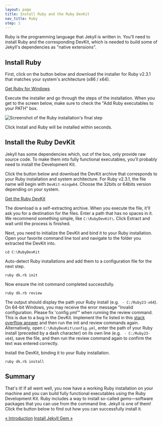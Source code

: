 ```yaml
---
layout: page
title: Install Ruby and the Ruby DevKit
nav_title: Ruby
step: 1
---
```


Ruby is the programming language that Jekyll is written in. You'll need to install Ruby and the corresponding DevKit, which is needed to build some of Jekyll's dependencies as "native extensions".

## Install Ruby

First, click on the button below and download the installer for Ruby v2.3.1 that matches your system's architecture (x86 / x64).

<a href="http://rubyinstaller.org/downloads/" class="button-external" target="_blank">Get Ruby for Windows</a>

Execute the installer and go through the steps of the installation. When you get to the screen below, make sure to check the "Add Ruby executables to your PATH" box.

<img alt="Screenshot of the Ruby installation's final step" src="../public/img/ruby-path.png" class="img-nice">

Click Install and Ruby will be installed within seconds.

## Install the Ruby DevKit

Jekyll has some dependencies which, out of the box, only provide raw source code. To make them into fully functional executables, you'll probably need to install the Development Kit.

Click the button below and download the DevKit archive that corresponds to your Ruby installation and system architecture. For Ruby v2.3.1, the file name will begin with `DevKit-mingw64`. Choose the 32bits or 64bits version depending on your system.

<a href="http://rubyinstaller.org/downloads/" class="button-external" target="_blank">Get the Ruby DevKit</a>

The download is a self-extracting archive. When you execute the file, it'll ask you for a destination for the files. Enter a path that has no spaces in it. We recommend something simple, like `C:\RubyDevKit\`. Click Extract and wait until the process is finished.

Next, you need to initialize the DevKit and bind it to your Ruby installation. Open your favorite command line tool and navigate to the folder you extracted the DevKit into.

~~~
cd C:\RubyDevKit
~~~

Auto-detect Ruby installations and add them to a configuration file for the next step.

~~~
ruby dk.rb init
~~~

Now ensure the init command completed successfully.

~~~
ruby dk.rb review
~~~

The output should display the path your Ruby install (e.g. ``` - C:/Ruby23-x64```). On 64-bit Windows, you may receive the error message "Invalid configuration. Please fix 'config.yml'" when running the review command. This is due to a bug in the DevKit. Implement the fix listed in this [stack overflow answer](http://stackoverflow.com/a/17148987) and then run the init and review commands again. Alternatively, open `C:\RubyDevKit\config.yml`, enter the path of your Ruby install (preceded by a dash character) on its own line (e.g. ``` - C:/Ruby23-x64```), save the file, and then run the review command again to confirm the text was entered correctly.

Install the DevKit, binding it to your Ruby installation.

~~~
ruby dk.rb install
~~~

## Summary

That's it! If all went well, you now have a working Ruby installation on your machine and you can build fully functional executables using the Ruby Development Kit. Ruby includes a way to install so-called *gems*&mdash;software packages that you can use from the command line. Jekyll is one of them! Click the button below to find out how you can successfully install it.

<div class="pagination">
  <a class="pagination-item older" href="{{ site.baseurl }}">&laquo; Introduction</a>
  <a class="pagination-item newer" href="{{ site.baseurl }}2-jekyll-gem">Install Jekyll Gem &raquo;</a>
</div>
